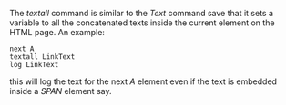 The *textall* command is similar to the *Text* command
	save that it sets a variable to all the concatenated texts
	inside the current element on the HTML page.  An example:

~~~
next A
textall LinkText
log LinkText
~~~

this will log the text for the next *A* element even if the
	text is embedded inside a *SPAN* element say.
